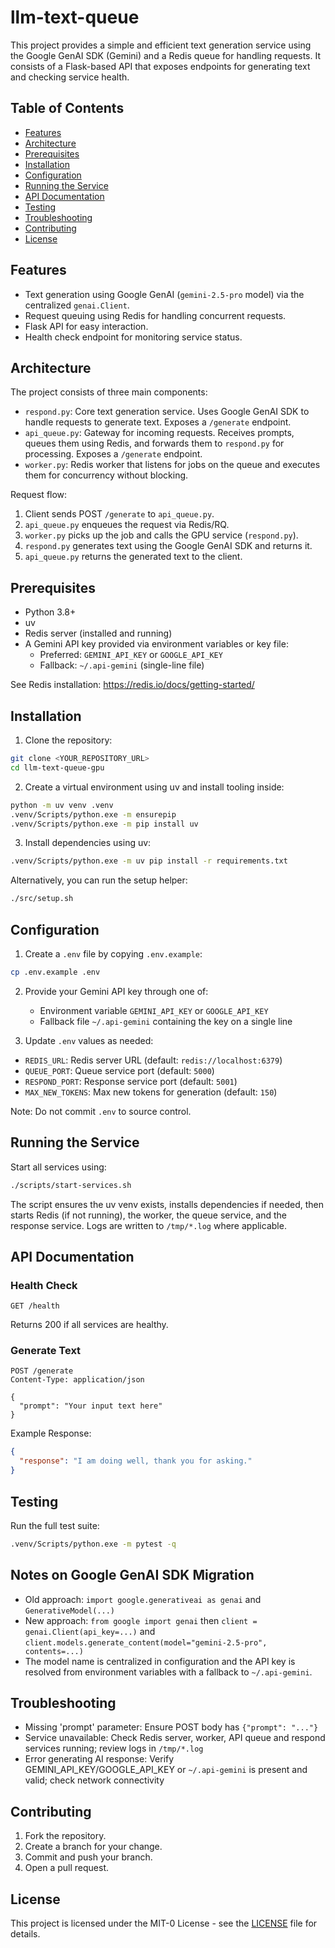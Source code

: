 # llm-text-queue

This project provides a simple and efficient text generation service using the Google GenAI SDK (Gemini) and a Redis queue for handling requests. It consists of a Flask-based API that exposes endpoints for generating text and checking service health.

## Table of Contents

- [Features](#features)
- [Architecture](#architecture)
- [Prerequisites](#prerequisites)
- [Installation](#installation)
- [Configuration](#configuration)
- [Running the Service](#running-the-service)
- [API Documentation](#api-documentation)
- [Testing](#testing)
- [Troubleshooting](#troubleshooting)
- [Contributing](#contributing)
- [License](#license)

## Features

*   Text generation using Google GenAI (`gemini-2.5-pro` model) via the centralized `genai.Client`.
*   Request queuing using Redis for handling concurrent requests.
*   Flask API for easy interaction.
*   Health check endpoint for monitoring service status.

## Architecture

The project consists of three main components:

*   `respond.py`: Core text generation service. Uses Google GenAI SDK to handle requests to generate text. Exposes a `/generate` endpoint.
*   `api_queue.py`: Gateway for incoming requests. Receives prompts, queues them using Redis, and forwards them to `respond.py` for processing. Exposes a `/generate` endpoint.
*   `worker.py`: Redis worker that listens for jobs on the queue and executes them for concurrency without blocking.

Request flow:

1. Client sends POST `/generate` to `api_queue.py`.
2. `api_queue.py` enqueues the request via Redis/RQ.
3. `worker.py` picks up the job and calls the GPU service (`respond.py`).
4. `respond.py` generates text using the Google GenAI SDK and returns it.
5. `api_queue.py` returns the generated text to the client.

## Prerequisites

*   Python 3.8+
*   uv
*   Redis server (installed and running)
*   A Gemini API key provided via environment variables or key file:
    * Preferred: `GEMINI_API_KEY` or `GOOGLE_API_KEY`
    * Fallback: `~/.api-gemini` (single-line file)

See Redis installation: https://redis.io/docs/getting-started/

## Installation

1. Clone the repository:

```bash
git clone <YOUR_REPOSITORY_URL>
cd llm-text-queue-gpu
```

2. Create a virtual environment using uv and install tooling inside:

```bash
python -m uv venv .venv
.venv/Scripts/python.exe -m ensurepip
.venv/Scripts/python.exe -m pip install uv
```

3. Install dependencies using uv:

```bash
.venv/Scripts/python.exe -m uv pip install -r requirements.txt
```

Alternatively, you can run the setup helper:

```bash
./src/setup.sh
```

## Configuration

1. Create a `.env` file by copying `.env.example`:

```bash
cp .env.example .env
```

2. Provide your Gemini API key through one of:
   * Environment variable `GEMINI_API_KEY` or `GOOGLE_API_KEY`
   * Fallback file `~/.api-gemini` containing the key on a single line

3. Update `.env` values as needed:

* `REDIS_URL`: Redis server URL (default: `redis://localhost:6379`)
* `QUEUE_PORT`: Queue service port (default: `5000`)
* `RESPOND_PORT`: Response service port (default: `5001`)
* `MAX_NEW_TOKENS`: Max new tokens for generation (default: `150`)

Note: Do not commit `.env` to source control.

## Running the Service

Start all services using:

```bash
./scripts/start-services.sh
```

The script ensures the uv venv exists, installs dependencies if needed, then starts Redis (if not running), the worker, the queue service, and the response service. Logs are written to `/tmp/*.log` where applicable.

## API Documentation

### Health Check

```http
GET /health
```

Returns 200 if all services are healthy.

### Generate Text

```http
POST /generate
Content-Type: application/json

{
  "prompt": "Your input text here"
}
```

Example Response:

```json
{
  "response": "I am doing well, thank you for asking."
}
```

## Testing

Run the full test suite:

```bash
.venv/Scripts/python.exe -m pytest -q
```

## Notes on Google GenAI SDK Migration

* Old approach: `import google.generativeai as genai` and `GenerativeModel(...)`
* New approach: `from google import genai` then `client = genai.Client(api_key=...)` and `client.models.generate_content(model="gemini-2.5-pro", contents=...)`
* The model name is centralized in configuration and the API key is resolved from environment variables with a fallback to `~/.api-gemini`.

## Troubleshooting

* Missing 'prompt' parameter: Ensure POST body has `{"prompt": "..."}`
* Service unavailable: Check Redis server, worker, API queue and respond services running; review logs in `/tmp/*.log`
* Error generating AI response: Verify GEMINI_API_KEY/GOOGLE_API_KEY or `~/.api-gemini` is present and valid; check network connectivity

## Contributing

1. Fork the repository.
2. Create a branch for your change.
3. Commit and push your branch.
4. Open a pull request.

## License

This project is licensed under the MIT-0 License - see the [LICENSE](LICENSE) file for details.